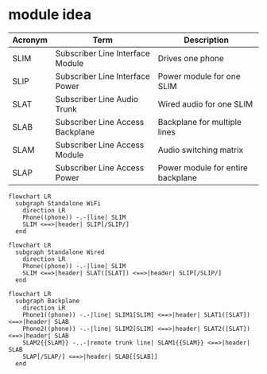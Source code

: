 # module idea

|Acronym|Term|Description|
|---|---|---|
|SLIM|Subscriber Line Interface Module|Drives one phone|
|SLIP|Subscriber Line Interface Power|Power module for one SLIM|
|SLAT|Subscriber Line Audio Trunk|Wired audio for one SLIM|
|SLAB|Subscriber Line Access Backplane|Backplane for multiple lines|
|SLAM|Subscriber Line Access Module|Audio switching matrix|
|SLAP|Subscriber Line Access Power|Power module for entire backplane|


```mermaid
flowchart LR
  subgraph Standalone WiFi
    direction LR
    Phone((phone)) -.-|line| SLIM
    SLIM <==>|header| SLIP[/SLIP/]
  end
```

```mermaid
flowchart LR
  subgraph Standalone Wired
    direction LR
    Phone((phone)) -.-|line| SLIM
    SLIM <==>|header| SLAT([SLAT]) <==>|header| SLIP[/SLIP/]
  end
```
```mermaid
flowchart LR
  subgraph Backplane
    direction LR
    Phone1((phone)) -.-|line| SLIM1[SLIM] <==>|header| SLAT1([SLAT]) <==>|header| SLAB
    Phone2((phone)) -.-|line| SLIM2[SLIM] <==>|header| SLAT2([SLAT]) <==>|header| SLAB
    SLAM2{{SLAM}} -..-|remote trunk line| SLAM1{{SLAM}} <==>|header| SLAB
    SLAP[/SLAP/] <==>|header| SLAB[[SLAB]]
  end
```
